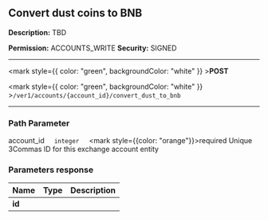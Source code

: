 ## Convert dust coins to BNB

**Description:** TBD

**Permission:**  ACCOUNTS_WRITE
**Security:** SIGNED

----------

<mark style={{ color: "green", backgroundColor: "white" }} >**POST**</mark>

<mark style={{ color: "green", backgroundColor: "white" }} >`/ver1/accounts/{account_id}/convert_dust_to_bnb`</mark>

----------

### Path Parameter

   account_id&nbsp;&nbsp;&nbsp;&nbsp;&nbsp;<code>integer</code>&nbsp;&nbsp;&nbsp;&nbsp;&nbsp;<mark style={{color: "orange"}}>required</mark>
   Unique 3Commas ID for this exchange account entity

### Parameters response

| Name | Type | Description|
|------|------|------------|
|**id**| | |
